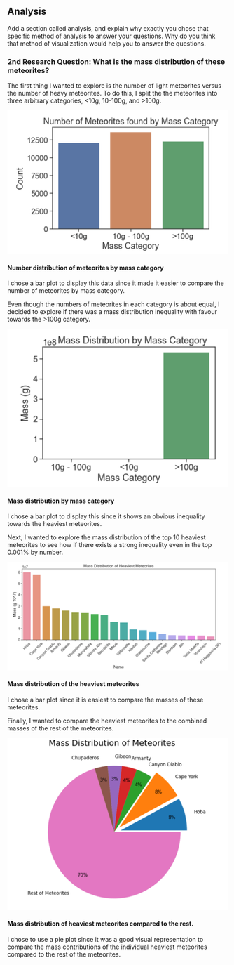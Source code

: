 ## Analysis

Add a section called analysis, and explain why exactly you chose that specific method of analysis to answer your questions. Why do you think that method of visualization would help you to answer the questions.

### 2nd Research Question: What is the mass distribution of these meteorites?

The first thing I wanted to explore is the number of light meteorites versus the number of heavy meteorites.
To do this, I split the the meteorites into three arbitrary categories, <10g, 10-100g, and >100g.

![](./graphs/number.png)
#### Number distribution of meteorites by mass category
I chose a bar plot to display this data since it made it easier to compare the number of meteorites by mass category.

Even though the numbers of meteorites in each category is about equal, I decided to explore if there was a mass distribution inequality with favour towards the >100g category.

![](./graphs/massbycategory.png)
#### Mass distribution by mass category
I chose a bar plot to display this since it shows an obvious inequality towards the heaviest meteorites.

Next, I wanted to explore the mass distribution of the top 10 heaviest meteorites to see how if there exists a strong inequality even in the top 0.001% by number.

![](./graphs/heaviest.png)
#### Mass distribution of the heaviest meteorites
I chose a bar plot since it is easiest to compare the masses of these meteorites.

Finally, I wanted to compare the heaviest meteorites to the combined masses of the rest of the meteorites.

![](./graphs/pie.png)
#### Mass distribution of heaviest meteorites compared to the rest.
I chose to use a pie plot since it was a good visual representation to compare the mass contributions of the individual heaviest meteorites compared to the rest of the meteorites.